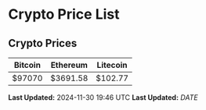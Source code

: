 # Crypto Price List

## Crypto Prices
| Bitcoin | Ethereum | Litecoin |
| ------- | -------- | -------- |
| $97070 | $3691.58 | $102.77 |
**Last Updated:** 2024-11-30 19:46 UTC
**Last Updated:** $DATE$
